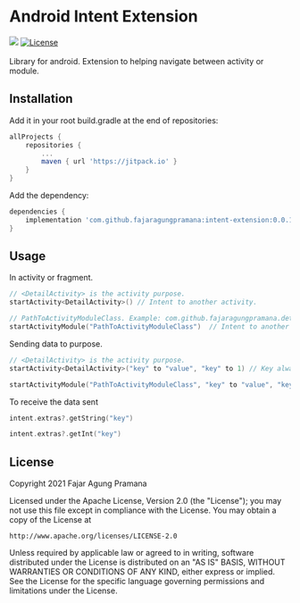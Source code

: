 # Android Intent Extension
[![](https://jitpack.io/v/fajaragungpramana/intent-extension.svg)](https://jitpack.io/#fajaragungpramana/intent-extension)
[![License](https://img.shields.io/badge/License-Apache%202.0-blue.svg)](https://opensource.org/licenses/Apache-2.0)
</br>
</br>
Library for android. Extension to helping navigate between activity or module.

## Installation
Add it in your root build.gradle at the end of repositories:

```gradle
allProjects {
	repositories {
		...
		maven { url 'https://jitpack.io' }
	}
}
```
Add the dependency:
```gradle
dependencies {
	implementation 'com.github.fajaragungpramana:intent-extension:0.0.1'
}
```

## Usage
In activity or fragment.
```kotlin
// <DetailActivity> is the activity purpose.
startActivity<DetailActivity>() // Intent to another activity.

// PathToActivityModuleClass. Example: com.github.fajaragungpramana.detail.DetailActivity
startActivityModule("PathToActivityModuleClass")  // Intent to another activity module.
```

Sending data to purpose.
```kotlin
// <DetailActivity> is the activity purpose.
startActivity<DetailActivity>("key" to "value", "key" to 1) // Key always string, value can be adjusted as desired

startActivityModule("PathToActivityModuleClass", "key" to "value", "key" to 1)  // Key always string, value can be adjusted as desired
```

To receive the data sent
```kotlin
intent.extras?.getString("key")

intent.extras?.getInt("key")
```

## License
Copyright 2021 Fajar Agung Pramana

Licensed under the Apache License, Version 2.0 (the "License");
you may not use this file except in compliance with the License.
You may obtain a copy of the License at

    http://www.apache.org/licenses/LICENSE-2.0

Unless required by applicable law or agreed to in writing, software
distributed under the License is distributed on an "AS IS" BASIS,
WITHOUT WARRANTIES OR CONDITIONS OF ANY KIND, either express or implied.
See the License for the specific language governing permissions and
limitations under the License.
